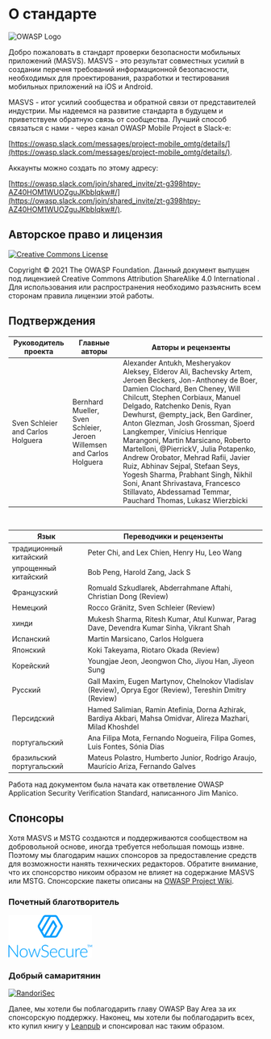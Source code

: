 # О стандарте

![OWASP Logo](images/OWASP_logo.png)

Добро пожаловать в стандарт проверки безопасности мобильных приложений (MASVS). MASVS - это результат совместных усилий в создании перечня требований информационной безопасности, необходимых для проектирования, разработки и тестирования мобильных приложений на iOS и Android.

MASVS - итог усилий сообщества и обратной связи от представителей индустрии. Мы надеемся на развитие стандарта в будущем и приветствуем обратную связь от сообщества. Лучший способ связаться с нами - через канал OWASP Mobile Project в Slack-e:

[https://owasp.slack.com/messages/project-mobile_omtg/details/](https://owasp.slack.com/messages/project-mobile_omtg/details/).  

Аккаунты можно создать по этому адресу:

[https://owasp.slack.com/join/shared_invite/zt-g398htpy-AZ40HOM1WUOZguJKbblqkw#/](https://owasp.slack.com/join/shared_invite/zt-g398htpy-AZ40HOM1WUOZguJKbblqkw#/).

## Авторское право и лицензия

[![Creative Commons License](images/CC-license.png)](https://creativecommons.org/licenses/by-sa/4.0/)

Copyright © 2021 The OWASP Foundation. Данный документ выпущен под лицензией Creative Commons Attribution ShareAlike 4.0 International . Для использования или распространения необходимо разъяснить всем сторонам правила лицензии этой работы.

<!-- \pagebreak -->

## Подтверждения

| Руководитель проекта | Главные авторы | Авторы и рецензенты |
| ------- | --- | ----------------- |
| Sven Schleier and Carlos Holguera | Bernhard Mueller, Sven Schleier, Jeroen Willemsen and Carlos Holguera | Alexander Antukh, Mesheryakov Aleksey, Elderov Ali, Bachevsky Artem, Jeroen Beckers, Jon-Anthoney de Boer, Damien Clochard, Ben Cheney, Will Chilcutt, Stephen Corbiaux, Manuel Delgado, Ratchenko Denis, Ryan Dewhurst, @empty_jack, Ben Gardiner, Anton Glezman, Josh Grossman, Sjoerd Langkemper, Vinícius Henrique Marangoni, Martin Marsicano, Roberto Martelloni, @PierrickV, Julia Potapenko, Andrew Orobator, Mehrad Rafii, Javier Ruiz, Abhinav Sejpal, Stefaan Seys, Yogesh Sharma, Prabhant Singh, Nikhil Soni, Anant Shrivastava, Francesco Stillavato, Abdessamad Temmar, Pauchard Thomas, Lukasz Wierzbicki |

<br/>

| Язык | Переводчики и рецензенты |
| --------------- | ------------------------------------------------------------ |
| традиционный китайский | Peter Chi, and Lex Chien, Henry Hu, Leo Wang |
| упрощенный китайский | Bob Peng, Harold Zang, Jack S |
| Французский | Romuald Szkudlarek, Abderrahmane Aftahi, Christian Dong (Review) |
| Немецкий | Rocco Gränitz, Sven Schleier (Review) |
| хинди | Mukesh Sharma, Ritesh Kumar, Atul Kunwar, Parag Dave, Devendra Kumar Sinha, Vikrant Shah |
| Испанский | Martin Marsicano, Carlos Holguera |
| Японский | Koki Takeyama, Riotaro Okada (Review) |
| Корейский | Youngjae Jeon, Jeongwon Cho, Jiyou Han, Jiyeon Sung |
| Русский | Gall Maxim, Eugen Martynov, Chelnokov Vladislav (Review), Oprya Egor (Review), Tereshin Dmitry (Review) |
| Персидский | Hamed Salimian, Ramin Atefinia, Dorna Azhirak, Bardiya Akbari, Mahsa Omidvar, Alireza Mazhari, Milad Khoshdel |
| португальский | Ana Filipa Mota, Fernando Nogueira, Filipa Gomes, Luis Fontes, Sónia Dias|
| бразильский португальский | Mateus Polastro, Humberto Junior, Rodrigo Araujo, Maurício Ariza, Fernando Galves |

Работа над документом была начата как ответвление OWASP Application Security Verification Standard, написанного Jim Manico.

## Спонсоры

Хотя MASVS и MSTG создаются и поддерживаются сообществом на добровольной основе, иногда требуется небольшая помощь извне. Поэтому мы благодарим наших спонсоров за предоставление средств для возможности нанять технических редакторов. Обратите внимание, что их спонсорство никоим образом не влияет на содержание MASVS или MSTG. Спонсорские пакеты описаны на [OWASP Project Wiki](https://owasp.org/www-project-mobile-security-testing-guide/#div-sponsorship "OWASP Mobile Security Testing Guide Sponsorship Packages").

### Почетный благотворитель

[![NowSecure](images/NowSecure_logo.png)](https://www.nowsecure.com/)

### Добрый самаритянин

[![RandoriSec](images/Randorisec_logo.png)](https://www.randorisec.fr/)

Далее, мы хотели бы поблагодарить главу OWASP Bay Area за их спонсорскую поддержку. Наконец, мы хотели бы поблагодарить всех, кто купил книгу у [Leanpub](https://leanpub.com/mobile-security-testing-guide) и спонсировал нас таким образом.
